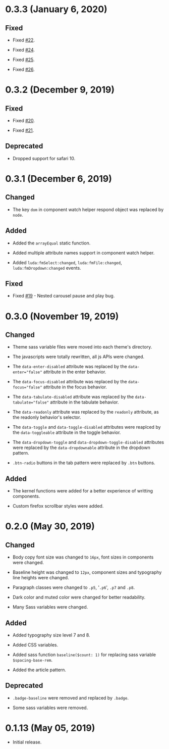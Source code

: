 # 0.3.3 (January 6, 2020)

## Fixed

- Fixed [#22](https://github.com/oatw/luda/issues/22).

- Fixed [#24](https://github.com/oatw/luda/issues/24).

- Fixed [#25](https://github.com/oatw/luda/issues/25).

- Fixed [#26](https://github.com/oatw/luda/issues/26).

# 0.3.2 (December 9, 2019)

## Fixed

- Fixed [#20](https://github.com/oatw/luda/issues/20).

- Fixed [#21](https://github.com/oatw/luda/issues/21).

## Deprecated

- Dropped support for safari 10.

# 0.3.1 (December 6, 2019)

## Changed

- The key `dom` in component watch helper respond object was replaced by `node`.

## Added

- Added the `arrayEqual` static function.

- Added multiple attribute names support in component watch helper.

- Added `luda:fmSelect:changed`, `luda:fmFile:changed`, `luda:fmDropdown:changed` events.

## Fixed

- Fixed [#19](https://github.com/oatw/luda/issues/19) - Nested carousel pause and play bug.

# 0.3.0 (November 19, 2019)

## Changed

- Theme sass variable files were moved into each theme's directory.

- The javascripts were totally rewritten, all js APIs were changed.

- The `data-enter-disabled` attribute was replaced by the `data-enter="false"` attribute in the enter behavior.

- The `data-focus-disabled` attribute was replaced by the `data-focus="false"` attribute in the focus behavior.

- The `data-tabulate-disabled` attribute was replaced by the `data-tabulate="false"` attribute in the tabulate behavior.

- The `data-readonly` attribute was replaced by the `readonly` attribute, as the readonly behavior's selector.

- The `data-toggle` and `data-toggle-disabled` attributes were reaplced by the `data-toggleable` attribute in the toggle behavior.

- The `data-dropdown-toggle` and `data-dropdown-toggle-disabled` attributes were replaced by the `data-dropdownable` attribute in the dropdown pattern.

- `.btn-radio` buttons in the tab pattern were replaced by `.btn` buttons. 

## Added

- The kernel functions were added for a better experience of writting components.

- Custom firefox scrollbar styles were added.

# 0.2.0 (May 30, 2019)

## Changed

- Body copy font size was changed to `16px`, font sizes in components were changed.

- Baseline height was changed to `12px`, component sizes and typography line heights were changed.

- Paragraph classes were changed to `.p5`, '`.p6`', `.p7` and `.p8`.

- Dark color and muted color were changed for better readability.

- Many Sass variables were changed.

## Added

- Added typography size level 7 and 8.

- Added CSS variables.

- Added sass function `baseline($count: 1)` for replacing sass variable `$spacing-base-rem`.

- Added the article pattern.

## Deprecated

- `.badge-baseline` were removed and replaced by `.badge`.

- Some sass variables were removed.

# 0.1.13 (May 05, 2019)

- Initial release.